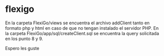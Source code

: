 # flexigo
En la carpeta FlexiGo/views se encuentra el archivo addClient tanto en formato php y html en caso de que no tengan instalado el servidor PHP.
En la carpeta FlexiGo/app/sql/createClient.sql se encuentra la query solicitada en los punto 8 y 9.

Espero les guste
